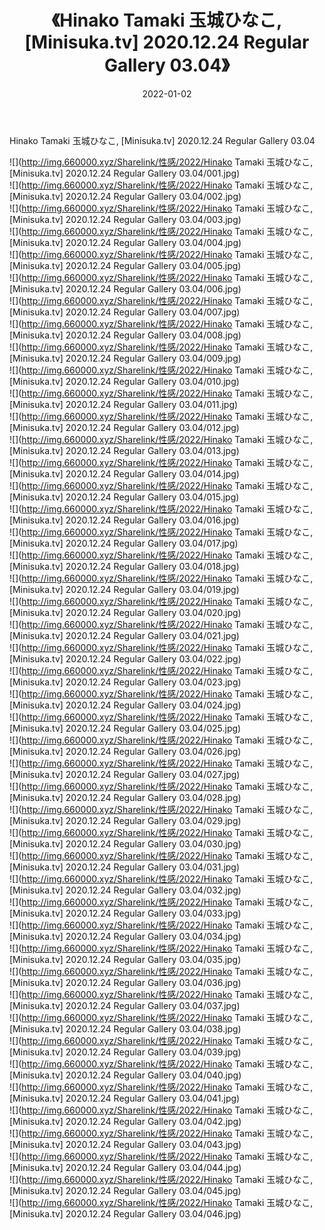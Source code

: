 ﻿---
layout: post
title:  《Hinako Tamaki 玉城ひなこ, [Minisuka.tv] 2020.12.24 Regular Gallery 03.04》
date:   2022-01-02
img: http://img.660000.xyz/Sharelink/性感/2022/Hinako Tamaki 玉城ひなこ, [Minisuka.tv] 2020.12.24 Regular Gallery 03.04/000.jpg
categories: [美女, 清纯, 唯美]
---

Hinako Tamaki 玉城ひなこ, [Minisuka.tv] 2020.12.24 Regular Gallery 03.04

  ![](http://img.660000.xyz/Sharelink/性感/2022/Hinako Tamaki 玉城ひなこ, [Minisuka.tv] 2020.12.24 Regular Gallery 03.04/001.jpg) <br> ![](http://img.660000.xyz/Sharelink/性感/2022/Hinako Tamaki 玉城ひなこ, [Minisuka.tv] 2020.12.24 Regular Gallery 03.04/002.jpg) <br> ![](http://img.660000.xyz/Sharelink/性感/2022/Hinako Tamaki 玉城ひなこ, [Minisuka.tv] 2020.12.24 Regular Gallery 03.04/003.jpg) <br> ![](http://img.660000.xyz/Sharelink/性感/2022/Hinako Tamaki 玉城ひなこ, [Minisuka.tv] 2020.12.24 Regular Gallery 03.04/004.jpg) <br> ![](http://img.660000.xyz/Sharelink/性感/2022/Hinako Tamaki 玉城ひなこ, [Minisuka.tv] 2020.12.24 Regular Gallery 03.04/005.jpg) <br> ![](http://img.660000.xyz/Sharelink/性感/2022/Hinako Tamaki 玉城ひなこ, [Minisuka.tv] 2020.12.24 Regular Gallery 03.04/006.jpg) <br> ![](http://img.660000.xyz/Sharelink/性感/2022/Hinako Tamaki 玉城ひなこ, [Minisuka.tv] 2020.12.24 Regular Gallery 03.04/007.jpg) <br> ![](http://img.660000.xyz/Sharelink/性感/2022/Hinako Tamaki 玉城ひなこ, [Minisuka.tv] 2020.12.24 Regular Gallery 03.04/008.jpg) <br> ![](http://img.660000.xyz/Sharelink/性感/2022/Hinako Tamaki 玉城ひなこ, [Minisuka.tv] 2020.12.24 Regular Gallery 03.04/009.jpg) <br> ![](http://img.660000.xyz/Sharelink/性感/2022/Hinako Tamaki 玉城ひなこ, [Minisuka.tv] 2020.12.24 Regular Gallery 03.04/010.jpg) <br> ![](http://img.660000.xyz/Sharelink/性感/2022/Hinako Tamaki 玉城ひなこ, [Minisuka.tv] 2020.12.24 Regular Gallery 03.04/011.jpg) <br> ![](http://img.660000.xyz/Sharelink/性感/2022/Hinako Tamaki 玉城ひなこ, [Minisuka.tv] 2020.12.24 Regular Gallery 03.04/012.jpg) <br> ![](http://img.660000.xyz/Sharelink/性感/2022/Hinako Tamaki 玉城ひなこ, [Minisuka.tv] 2020.12.24 Regular Gallery 03.04/013.jpg) <br> ![](http://img.660000.xyz/Sharelink/性感/2022/Hinako Tamaki 玉城ひなこ, [Minisuka.tv] 2020.12.24 Regular Gallery 03.04/014.jpg) <br> ![](http://img.660000.xyz/Sharelink/性感/2022/Hinako Tamaki 玉城ひなこ, [Minisuka.tv] 2020.12.24 Regular Gallery 03.04/015.jpg) <br> ![](http://img.660000.xyz/Sharelink/性感/2022/Hinako Tamaki 玉城ひなこ, [Minisuka.tv] 2020.12.24 Regular Gallery 03.04/016.jpg) <br> ![](http://img.660000.xyz/Sharelink/性感/2022/Hinako Tamaki 玉城ひなこ, [Minisuka.tv] 2020.12.24 Regular Gallery 03.04/017.jpg) <br> ![](http://img.660000.xyz/Sharelink/性感/2022/Hinako Tamaki 玉城ひなこ, [Minisuka.tv] 2020.12.24 Regular Gallery 03.04/018.jpg) <br> ![](http://img.660000.xyz/Sharelink/性感/2022/Hinako Tamaki 玉城ひなこ, [Minisuka.tv] 2020.12.24 Regular Gallery 03.04/019.jpg) <br> ![](http://img.660000.xyz/Sharelink/性感/2022/Hinako Tamaki 玉城ひなこ, [Minisuka.tv] 2020.12.24 Regular Gallery 03.04/020.jpg) <br> ![](http://img.660000.xyz/Sharelink/性感/2022/Hinako Tamaki 玉城ひなこ, [Minisuka.tv] 2020.12.24 Regular Gallery 03.04/021.jpg) <br> ![](http://img.660000.xyz/Sharelink/性感/2022/Hinako Tamaki 玉城ひなこ, [Minisuka.tv] 2020.12.24 Regular Gallery 03.04/022.jpg) <br> ![](http://img.660000.xyz/Sharelink/性感/2022/Hinako Tamaki 玉城ひなこ, [Minisuka.tv] 2020.12.24 Regular Gallery 03.04/023.jpg) <br> ![](http://img.660000.xyz/Sharelink/性感/2022/Hinako Tamaki 玉城ひなこ, [Minisuka.tv] 2020.12.24 Regular Gallery 03.04/024.jpg) <br> ![](http://img.660000.xyz/Sharelink/性感/2022/Hinako Tamaki 玉城ひなこ, [Minisuka.tv] 2020.12.24 Regular Gallery 03.04/025.jpg) <br> ![](http://img.660000.xyz/Sharelink/性感/2022/Hinako Tamaki 玉城ひなこ, [Minisuka.tv] 2020.12.24 Regular Gallery 03.04/026.jpg) <br> ![](http://img.660000.xyz/Sharelink/性感/2022/Hinako Tamaki 玉城ひなこ, [Minisuka.tv] 2020.12.24 Regular Gallery 03.04/027.jpg) <br> ![](http://img.660000.xyz/Sharelink/性感/2022/Hinako Tamaki 玉城ひなこ, [Minisuka.tv] 2020.12.24 Regular Gallery 03.04/028.jpg) <br> ![](http://img.660000.xyz/Sharelink/性感/2022/Hinako Tamaki 玉城ひなこ, [Minisuka.tv] 2020.12.24 Regular Gallery 03.04/029.jpg) <br> ![](http://img.660000.xyz/Sharelink/性感/2022/Hinako Tamaki 玉城ひなこ, [Minisuka.tv] 2020.12.24 Regular Gallery 03.04/030.jpg) <br> ![](http://img.660000.xyz/Sharelink/性感/2022/Hinako Tamaki 玉城ひなこ, [Minisuka.tv] 2020.12.24 Regular Gallery 03.04/031.jpg) <br> ![](http://img.660000.xyz/Sharelink/性感/2022/Hinako Tamaki 玉城ひなこ, [Minisuka.tv] 2020.12.24 Regular Gallery 03.04/032.jpg) <br> ![](http://img.660000.xyz/Sharelink/性感/2022/Hinako Tamaki 玉城ひなこ, [Minisuka.tv] 2020.12.24 Regular Gallery 03.04/033.jpg) <br> ![](http://img.660000.xyz/Sharelink/性感/2022/Hinako Tamaki 玉城ひなこ, [Minisuka.tv] 2020.12.24 Regular Gallery 03.04/034.jpg) <br> ![](http://img.660000.xyz/Sharelink/性感/2022/Hinako Tamaki 玉城ひなこ, [Minisuka.tv] 2020.12.24 Regular Gallery 03.04/035.jpg) <br> ![](http://img.660000.xyz/Sharelink/性感/2022/Hinako Tamaki 玉城ひなこ, [Minisuka.tv] 2020.12.24 Regular Gallery 03.04/036.jpg) <br> ![](http://img.660000.xyz/Sharelink/性感/2022/Hinako Tamaki 玉城ひなこ, [Minisuka.tv] 2020.12.24 Regular Gallery 03.04/037.jpg) <br> ![](http://img.660000.xyz/Sharelink/性感/2022/Hinako Tamaki 玉城ひなこ, [Minisuka.tv] 2020.12.24 Regular Gallery 03.04/038.jpg) <br> ![](http://img.660000.xyz/Sharelink/性感/2022/Hinako Tamaki 玉城ひなこ, [Minisuka.tv] 2020.12.24 Regular Gallery 03.04/039.jpg) <br> ![](http://img.660000.xyz/Sharelink/性感/2022/Hinako Tamaki 玉城ひなこ, [Minisuka.tv] 2020.12.24 Regular Gallery 03.04/040.jpg) <br> ![](http://img.660000.xyz/Sharelink/性感/2022/Hinako Tamaki 玉城ひなこ, [Minisuka.tv] 2020.12.24 Regular Gallery 03.04/041.jpg) <br> ![](http://img.660000.xyz/Sharelink/性感/2022/Hinako Tamaki 玉城ひなこ, [Minisuka.tv] 2020.12.24 Regular Gallery 03.04/042.jpg) <br> ![](http://img.660000.xyz/Sharelink/性感/2022/Hinako Tamaki 玉城ひなこ, [Minisuka.tv] 2020.12.24 Regular Gallery 03.04/043.jpg) <br> ![](http://img.660000.xyz/Sharelink/性感/2022/Hinako Tamaki 玉城ひなこ, [Minisuka.tv] 2020.12.24 Regular Gallery 03.04/044.jpg) <br> ![](http://img.660000.xyz/Sharelink/性感/2022/Hinako Tamaki 玉城ひなこ, [Minisuka.tv] 2020.12.24 Regular Gallery 03.04/045.jpg) <br> ![](http://img.660000.xyz/Sharelink/性感/2022/Hinako Tamaki 玉城ひなこ, [Minisuka.tv] 2020.12.24 Regular Gallery 03.04/046.jpg) <br>